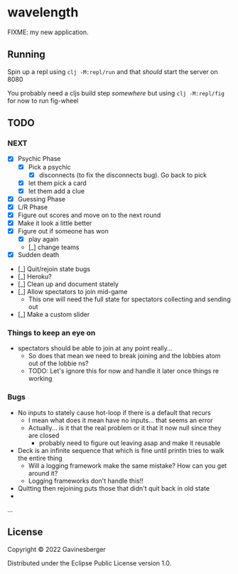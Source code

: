 # wavelength

FIXME: my new application.


## Running

Spin up a repl using `clj -M:repl/run` and that _should_ start the server on 8080

You probably need a cljs build step _somewhere_ but using `clj -M:repl/fig` for now to run fig-wheel

## TODO

### NEXT
* [X] Psychic Phase
  * [X] Pick a psychic
    * [X] disconnects (to fix the disconnects bug). Go back to pick
  * [X] let them pick a card
  * [X] let them add a clue
* [X] Guessing Phase
* [X] L/R Phase
* [X] Figure out scores and move on to the next round
* [X] Make it look a little better
* [X] Figure out if someone has won
  * [X] play again
  * [_] change teams
* [X] Sudden death
* [_] Quit/rejoin state bugs
* [_] Heroku?
* [_] Clean up and document stately
* [_] Allow spectators to join mid-game
  * This one will need the full state for spectators collecting and sending out
* [_] Make a custom slider


### Things to keep an eye on

* spectators should be able to join at any point really...
  * So does that mean we need to break joining and the lobbies atom out of the lobbie ns?
  * TODO: Let's ignore this for now and handle it later once things re working

### Bugs

* No inputs to stately cause hot-loop if there is a default that recurs
  * I mean what does it mean have no inputs... that seems an error
  * Actually... is it that the real problem or it that it now null since they are closed
    * probably need to figure out leaving asap and make it reusable 
* Deck is an infinite sequence that which is fine until println tries to walk the entire thing
  * Will a logging framework make the same mistake? How can you get around it? 
  * Logging frameworks don't handle this!!
* Quitting then rejoining puts those that didn't quit back in old state
* 

...

## License

Copyright © 2022 Gavinesberger

Distributed under the Eclipse Public License version 1.0.
